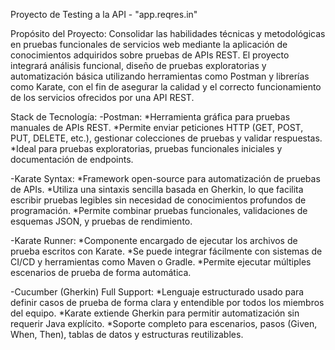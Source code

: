 Proyecto de Testing a la API - "app.reqres.in"


Propósito del Proyecto: 
Consolidar las habilidades técnicas y metodológicas en pruebas funcionales de servicios web mediante la aplicación de conocimientos adquiridos sobre pruebas de APIs REST. El proyecto integrará análisis funcional, diseño de pruebas exploratorias y automatización básica utilizando herramientas como Postman y librerías como Karate, con el fin de asegurar la calidad y el correcto funcionamiento de los servicios ofrecidos por una API REST.


Stack de Tecnología:
-Postman:
   *Herramienta gráfica para pruebas manuales de APIs REST.
   *Permite enviar peticiones HTTP (GET, POST, PUT, DELETE, etc.), gestionar colecciones de pruebas y validar respuestas.
   *Ideal para pruebas exploratorias, pruebas funcionales iniciales y documentación de endpoints.

-Karate Syntax:
   *Framework open-source para automatización de pruebas de APIs.
   *Utiliza una sintaxis sencilla basada en Gherkin, lo que facilita escribir pruebas legibles sin necesidad de conocimientos profundos de programación.
   *Permite combinar pruebas funcionales, validaciones de esquemas JSON, y pruebas de rendimiento.

-Karate Runner:
   *Componente encargado de ejecutar los archivos de prueba escritos con Karate.
   *Se puede integrar fácilmente con sistemas de CI/CD y herramientas como Maven o Gradle.
   *Permite ejecutar múltiples escenarios de prueba de forma automática.

-Cucumber (Gherkin) Full Support:
   *Lenguaje estructurado usado para definir casos de prueba de forma clara y entendible por todos los miembros del equipo.
   *Karate extiende Gherkin para permitir automatización sin requerir Java explícito.
   *Soporte completo para escenarios, pasos (Given, When, Then), tablas de datos y estructuras reutilizables.

   
